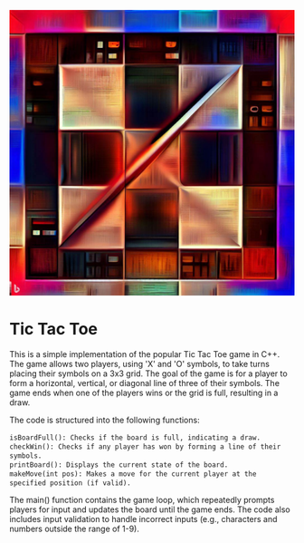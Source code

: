 ![Tic Tac Toe imaget](https://github.com/ConradCsky/Tic-Tac-Toe/blob/main/Tic%20Tac%20Toe.jpg)
# Tic Tac Toe
This is a simple implementation of the popular Tic Tac Toe game in C++. The game allows two players, using 'X' and 'O' symbols, to take turns placing their symbols on a 3x3 grid. The goal of the game is for a player to form a horizontal, vertical, or diagonal line of three of their symbols. The game ends when one of the players wins or the grid is full, resulting in a draw.

The code is structured into the following functions:

    isBoardFull(): Checks if the board is full, indicating a draw.
    checkWin(): Checks if any player has won by forming a line of their symbols.
    printBoard(): Displays the current state of the board.
    makeMove(int pos): Makes a move for the current player at the specified position (if valid).

The main() function contains the game loop, which repeatedly prompts players for input and updates the board until the game ends. The code also includes input validation to handle incorrect inputs (e.g., characters and numbers outside the range of 1-9).
